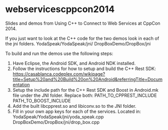 webservicescppcon2014
=====================

Slides and demos from Using C++ to Connect to Web Services at CppCon 2014.

If you just want to look at the C++ code for the two demos look in each
of the jni folders.
        YodaSpeak/YodaSpeak/jni/
        DropBoxDemo/DropBox/jni

To build and run the demos use the following steps:
1. Have Eclipse, the Android SDK, and Android NDK installed.
2. Follow the instructions for how to setup and build the C++ Rest SDK:
       https://casablanca.codeplex.com/wikipage?title=Setup%20and%20Build%20on%20Android&referringTitle=Documentation
3. Setup the include path for the C++ Rest SDK and Boost in Android.mk file
   under the JNI folder. Replace both:
        PATH_TO_CPPREST_INCLUDE
        PATH_TO_BOOST_INCLUDE
4. Add the built libcpprest.so and libiconv.so to the JNI folder.
5. Fill in your own app keys for each of the services. Located in:
        YodaSpeak/YodaSpeak/jni/yoda_speak.cpp
        DropBoxDemo/DropBox/jni/drop_box.cpp

